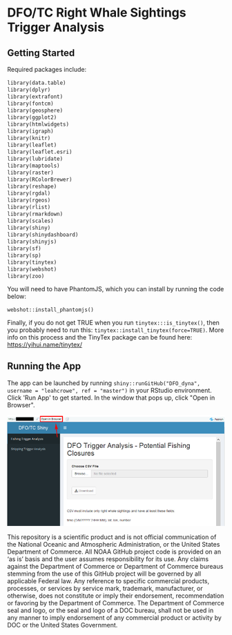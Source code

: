 # DFO/TC Right Whale Sightings Trigger Analysis

## Getting Started

Required packages include:

```
library(data.table)
library(dplyr)
library(extrafont)
library(fontcm)
library(geosphere)
library(ggplot2)
library(htmlwidgets)
library(igraph)
library(knitr)
library(leaflet)
library(leaflet.esri)
library(lubridate)
library(maptools)
library(raster)
library(RColorBrewer)
library(reshape)
library(rgdal)
library(rgeos)
library(rlist)
library(rmarkdown)
library(scales)
library(shiny)
library(shinydashboard)
library(shinyjs)
library(sf)
library(sp)
library(tinytex)
library(webshot)
library(zoo)
```
You will need to have PhantomJS, which you can install by running the code below:
```
webshot::install_phantomjs()
```

Finally, if you do not get TRUE when you run `tinytex:::is_tinytex()`, then you probably need to run this: `tinytex::install_tinytex(force=TRUE)`. More info on this process and the TinyTex package can be found here: https://yihui.name/tinytex/

## Running the App
The app can be launched by running `shiny::runGitHub("DFO_dyna", username = "leahcrowe", ref = "master")` in your RStudio environment. Click 'Run App' to get started. In the window that pops up, click "Open in Browser".

![](visual_instructions/browser.PNG)


This repository is a scientific product and is not official communication of the National Oceanic and Atmospheric Administration, or the United States Department of Commerce. All NOAA GitHub project code is provided on an ‘as is’ basis and the user assumes responsibility for its use. Any claims against the Department of Commerce or Department of Commerce bureaus stemming from the use of this GitHub project will be governed by all applicable Federal law. Any reference to specific commercial products, processes, or services by service mark, trademark, manufacturer, or otherwise, does not constitute or imply their endorsement, recommendation or favoring by the Department of Commerce. The Department of Commerce seal and logo, or the seal and logo of a DOC bureau, shall not be used in any manner to imply endorsement of any commercial product or activity by DOC or the United States Government.
